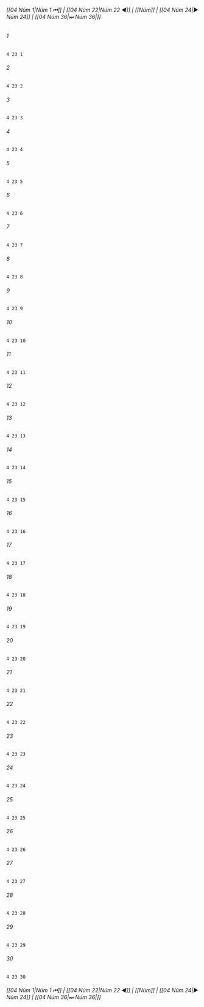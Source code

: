 
###### [[04 Núm 1|Núm 1 ⏮]] | [[04 Núm 22|Núm 22 ◀]] | [[Núm]] | [[04 Núm 24|▶ Núm 24]] | [[04 Núm 36|⏭ Núm 36|]]

###### 1
``` verse
4 23 1 
```
###### 2
``` verse
4 23 2 
```
###### 3
``` verse
4 23 3 
```
###### 4
``` verse
4 23 4 
```
###### 5
``` verse
4 23 5 
```
###### 6
``` verse
4 23 6 
```
###### 7
``` verse
4 23 7 
```
###### 8
``` verse
4 23 8 
```
###### 9
``` verse
4 23 9 
```
###### 10
``` verse
4 23 10 
```
###### 11
``` verse
4 23 11 
```
###### 12
``` verse
4 23 12 
```
###### 13
``` verse
4 23 13 
```
###### 14
``` verse
4 23 14 
```
###### 15
``` verse
4 23 15 
```
###### 16
``` verse
4 23 16 
```
###### 17
``` verse
4 23 17 
```
###### 18
``` verse
4 23 18 
```
###### 19
``` verse
4 23 19 
```
###### 20
``` verse
4 23 20 
```
###### 21
``` verse
4 23 21 
```
###### 22
``` verse
4 23 22 
```
###### 23
``` verse
4 23 23 
```
###### 24
``` verse
4 23 24 
```
###### 25
``` verse
4 23 25 
```
###### 26
``` verse
4 23 26 
```
###### 27
``` verse
4 23 27 
```
###### 28
``` verse
4 23 28 
```
###### 29
``` verse
4 23 29 
```
###### 30
``` verse
4 23 30 
```

###### [[04 Núm 1|Núm 1 ⏮]] | [[04 Núm 22|Núm 22 ◀]] | [[Núm]] | [[04 Núm 24|▶ Núm 24]] | [[04 Núm 36|⏭ Núm 36|]]

